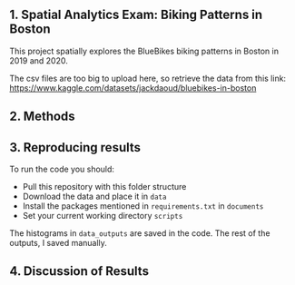## 1. Spatial Analytics Exam: Biking Patterns in Boston 
This project spatially explores the BlueBikes biking patterns in Boston in 2019 and 2020. 

The csv files are too big to upload here, so retrieve the data from this link: https://www.kaggle.com/datasets/jackdaoud/bluebikes-in-boston

## 2. Methods

## 3. Reproducing results
To run the code you should:
- Pull this repository with this folder structure
- Download the data and place it in ```data```
- Install the packages mentioned in ```requirements.txt``` in ```documents```
- Set your current working directory ```scripts```

The histograms in ```data_outputs``` are saved in the code. The rest of the outputs, I saved manually.

## 4. Discussion of Results 
